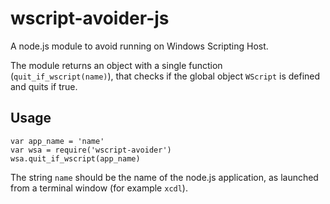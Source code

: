 # wscript-avoider-js

A node.js module to avoid running on Windows Scripting Host.

The module returns an object with a single function (`quit_if_wscript(name)`), that checks if the global object `WScript` is defined and quits if true.

## Usage

```
var app_name = 'name'
var wsa = require('wscript-avoider')
wsa.quit_if_wscript(app_name)
```

The string `name` should be the name of the node.js application, as launched from a terminal window (for example `xcdl`).

